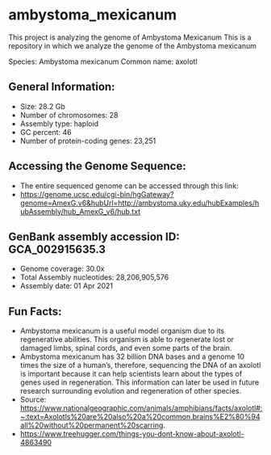 # ambystoma_mexicanum

This project is analyzing the genome of Ambystoma Mexicanum
This is a repository in which we analyze the genome of the Ambystoma mexicanum

Species: Ambystoma mexicanum 
Common name: axolotl 

## General Information:
- Size: 28.2 Gb
- Number of chromosomes: 28
- Assembly type: haploid
- GC percent: 46
- Number of protein-coding genes: 23,251

## Accessing the Genome Sequence:
- The entire sequenced genome can be accessed through this link:
- https://genome.ucsc.edu/cgi-bin/hgGateway?genome=AmexG.v6&hubUrl=http://ambystoma.uky.edu/hubExamples/hubAssembly/hub_AmexG_v6/hub.txt

## GenBank assembly accession ID: GCA_002915635.3
- Genome coverage: 30.0x
- Total Assembly nucleotides: 28,206,905,576
- Assembly date: 01 Apr 2021

## Fun Facts:
- Ambystoma mexicanum is a useful model organism due to its regenerative abilities. This organism is able to regenerate lost or damaged limbs, spinal cords, and even some parts of the brain.
- Ambystoma mexicanum has 32 billion DNA bases and a genome 10 times the size of a human’s, therefore, sequencing the DNA of an axolotl is important because it can help scientists learn about the types of genes used in regeneration. This information can later be used in future research surrounding evolution and regeneration of other species.
- Source: https://www.nationalgeographic.com/animals/amphibians/facts/axolotl#:~:text=Axolotls%20are%20also%20a%20common,brains%E2%80%94all%20without%20permanent%20scarring.
- https://www.treehugger.com/things-you-dont-know-about-axolotl-4863490
